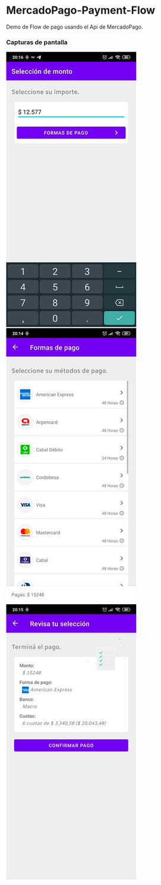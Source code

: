 # MercadoPago-Payment-Flow
Demo de Flow de pago usando el Api de MercadoPago.

### Capturas de pantalla
![App Preview](https://github.com/mbove77/MercadoPago-Payment-Flow/blob/master/screenshots/1.png?raw=true)
![App Preview](https://github.com/mbove77/MercadoPago-Payment-Flow/blob/master/screenshots/2.png?raw=true)
![App Preview](https://github.com/mbove77/MercadoPago-Payment-Flow/blob/master/screenshots/3.png?raw=true)
